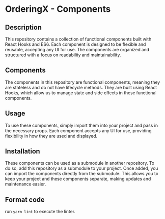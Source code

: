 # OrderingX - Components

## Description

This repository contains a collection of functional components built with React Hooks and ES6. Each component is designed to be flexible and reusable, accepting any UI for use. The components are organized and structured with a focus on readability and maintainability.

## Components

The components in this repository are functional components, meaning they are stateless and do not have lifecycle methods. They are built using React Hooks, which allow us to manage state and side effects in these functional components.

## Usage

To use these components, simply import them into your project and pass in the necessary props. Each component accepts any UI for use, providing flexibility in how they are used and displayed.

## Installation

These components can be used as a submodule in another repository. To do so, add this repository as a submodule to your project. Once added, you can import the components directly from the submodule. This allows you to keep your project and these components separate, making updates and maintenance easier.

## Format code

run `yarn lint` to execute the linter.

